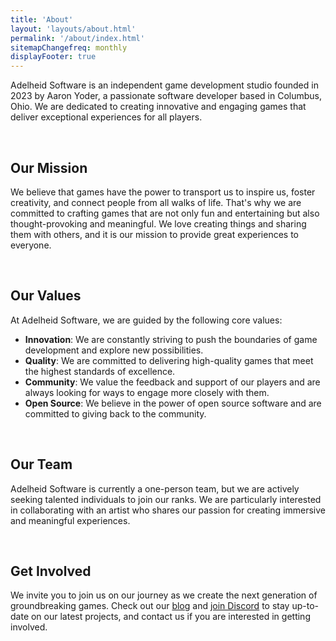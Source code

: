 ```yaml
---
title: 'About'
layout: 'layouts/about.html'
permalink: '/about/index.html'
sitemapChangefreq: monthly
displayFooter: true
---
```


Adelheid Software is an independent game development studio founded in 2023 by Aaron Yoder, a passionate software developer based in Columbus, Ohio. We are dedicated to creating innovative and engaging games that deliver exceptional experiences for all players.

<br>

## Our Mission

We believe that games have the power to transport us to inspire us, foster creativity, and connect people from all walks of life. That's why we are committed to crafting games that are not only fun and entertaining but also thought-provoking and meaningful. We love creating things and sharing them with others, and it is our mission to provide great experiences to everyone.

<br>

## Our Values

At Adelheid Software, we are guided by the following core values:

* **Innovation**: We are constantly striving to push the boundaries of game development and explore new possibilities.
* **Quality**: We are committed to delivering high-quality games that meet the highest standards of excellence.
* **Community**: We value the feedback and support of our players and are always looking for ways to engage more closely with them.
* **Open Source**: We believe in the power of open source software and are committed to giving back to the community.

<br>

## Our Team

Adelheid Software is currently a one-person team, but we are actively seeking talented individuals to join our ranks. We are particularly interested in collaborating with an artist who shares our passion for creating immersive and meaningful experiences.

<br>

## Get Involved

We invite you to join us on our journey as we create the next generation of groundbreaking games. Check out our [blog](https://adelheid.org/blog/) and [join Discord](https://discord.gg/8uWduVrUUa) to stay up-to-date on our latest projects, and contact us if you are interested in getting involved.